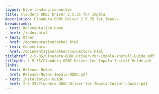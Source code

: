 ```yaml
---
layout: blue-landing-connector
title: Cloudera ODBC Driver 2.5.35 for Impala
description: Cloudera ODBC Driver 2.5.35 for Impala
breadcrumbs:
- text: Documentation Home
  href: /index.html
- text: Other
  href: /documentation/other.html
- text: Connectors
  href: /documentation/other/connectors.html
titlehref: 2-5-35/Cloudera-ODBC-Driver-for-Impala-Install-Guide.pdf
titlepdf: 2-5-35/Cloudera-ODBC-Driver-for-Impala-Install-Guide.pdf
links:
- text: Release Notes
  href: Release-Notes-Impala-ODBC.pdf
- text: Installation Guide
  href: 2-5-35/Cloudera-ODBC-Driver-for-Impala-Install-Guide.pdf
---
```

